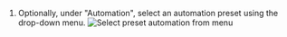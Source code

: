 1. Optionally, under "Automation", select an automation preset using the drop-down menu.
   ![Select preset automation from menu](/assets/images/help/projects/select-automation.png)
